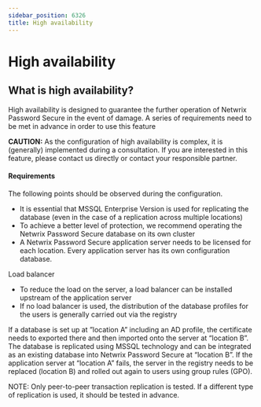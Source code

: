 ```yaml
---
sidebar_position: 6326
title: High availability
---
```


# High availability

## What is high availability?

High availability is designed to guarantee the further operation of Netwrix Password Secure in the event of damage. A series of requirements need to be met in advance in order to use this feature

**CAUTION:** As the configuration of high availability is complex, it is (generally) implemented during a consultation. If you are interested in this feature, please contact us directly or contact your responsible partner.

#### Requirements

The following points should be observed during the configuration.

* It is essential that MSSQL Enterprise Version is used for replicating the database (even in the case of a replication across multiple locations)
* To achieve a better level of protection, we recommend operating the Netwrix Password Secure database on its own cluster
* A Netwrix Password Secure application server needs to be licensed for each location. Every application server has its own configuration database.

Load balancer

* To reduce the load on the server, a load balancer can be installed upstream of the application server
* If no load balancer is used, the distribution of the database profiles for the users is generally carried out via the registry

If a database is set up at ”location A” including an AD profile, the certificate needs to exported there and then imported onto the server at “location B”. The database is replicated using MSSQL technology and can be integrated as an existing database into Netwrix Password Secure at “location B”. If the application server at “location A” fails, the server in the registry needs to be replaced (location B) and rolled out again to users using group rules (GPO).

NOTE: Only peer-to-peer transaction replication is tested. If a different type of replication is used, it should be tested in advance.